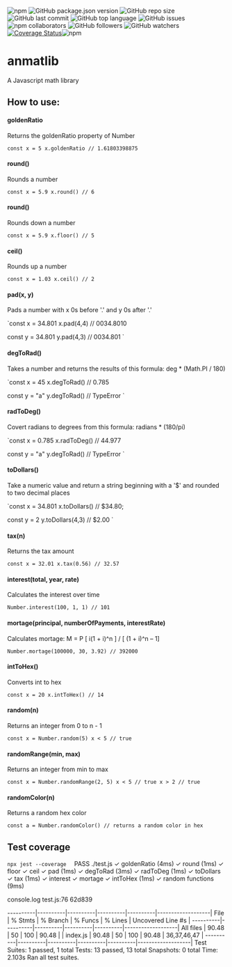 ![npm](https://img.shields.io/npm/v/anmatlib) ![GitHub package.json version](https://img.shields.io/github/package-json/v/anisha7/anmatlib) ![GitHub repo size](https://img.shields.io/github/repo-size/anisha7/anmatlib?style=plastic) ![GitHub last commit](https://img.shields.io/github/last-commit/anisha7/anmatlib?style=plastic) ![GitHub top language](https://img.shields.io/github/languages/top/anisha7/anmatlib) ![GitHub issues](https://img.shields.io/github/issues-raw/anisha7/anmatlib) ![npm collaborators](https://img.shields.io/npm/collaborators/anmatlib) ![GitHub followers](https://img.shields.io/github/followers/anisha7?style=social) ![GitHub watchers](https://img.shields.io/github/watchers/anisha7/anmatlib?style=social)[![Coverage Status](https://coveralls.io/repos/github/Anisha7/anmatlib/badge.svg?branch=master)](https://coveralls.io/github/Anisha7/anmatlib?branch=master)![npm](https://img.shields.io/npm/dy/anmatlib)

# anmatlib
 A Javascript math library


## How to use:

#### goldenRatio
Returns the goldenRatio property of Number

`const x = 5
x.goldenRatio // 1.61803398875
`

#### round()
Rounds a number

`const x = 5.9
x.round() // 6
`

#### round()
Rounds down a number

`const x = 5.9
x.floor() // 5
`

#### ceil()
Rounds up a number

`const x = 1.03
x.ceil() // 2
`

#### pad(x, y)
Pads a number with x 0s before '.' and y 0s after '.'

`const x = 34.801
x.pad(4,4) // 0034.8010

const y = 34.801
y.pad(4,3) // 0034.801
`

#### degToRad()
Takes a number and returns the results of this formula: deg * (Math.PI / 180)

`const x = 45
x.degToRad() // 0.785

const y = "a"
y.degToRad() // TypeError
`

#### radToDeg()
Covert radians to degrees from this formula: radians * (180/pi)

`const x = 0.785
x.radToDeg() // 44.977

const y = "a"
y.degToRad() // TypeError
`

#### toDollars()
Take a numeric value and return a string beginning with a '$' and rounded to two decimal places

`const x = 34.801
x.toDollars() // $34.80;

const y = 2
y.toDollars(4,3) // $2.00
`

#### tax(n)
Returns the tax amount

`const x = 32.01
x.tax(0.56) // 32.57
`

#### interest(total, year, rate)
Calculates the interest over time

`Number.interest(100, 1, 1) // 101`

#### mortage(principal, numberOfPayments, interestRate)
Calculates mortage: M = P [ i(1 + i)^n ] / [ (1 + i)^n – 1]

`Number.mortage(100000, 30, 3.92) // 392000`

#### intToHex()
Converts int to hex

`const x = 20
x.intToHex() // 14`

#### random(n)
Returns an integer from 0 to n - 1

`const x = Number.random(5)
x < 5 // true`

#### randomRange(min, max)
Returns an integer from min to max

`const x = Number.randomRange(2, 5)
x < 5 // true
x > 2 // true`

#### randomColor(n)
Returns a random hex color

`const a = Number.randomColor() // returns a random color in hex`


## Test coverage

`npx jest --coverage  ` 
 PASS  ./test.js
  ✓ goldenRatio (4ms)
  ✓ round (1ms)
  ✓ floor
  ✓ ceil
  ✓ pad (1ms)
  ✓ degToRad (3ms)
  ✓ radToDeg (1ms)
  ✓ toDollars
  ✓ tax (1ms)
  ✓ interest
  ✓ mortage
  ✓ intToHex (1ms)
  ✓ random functions (9ms)

  console.log test.js:76
    62d839

----------|----------|----------|----------|----------|-------------------|
File      |  % Stmts | % Branch |  % Funcs |  % Lines | Uncovered Line #s |
----------|----------|----------|----------|----------|-------------------|
All files |    90.48 |       50 |      100 |    90.48 |                   |
 index.js |    90.48 |       50 |      100 |    90.48 |       36,37,46,47 |
----------|----------|----------|----------|----------|-------------------|
Test Suites: 1 passed, 1 total
Tests:       13 passed, 13 total
Snapshots:   0 total
Time:        2.103s
Ran all test suites.